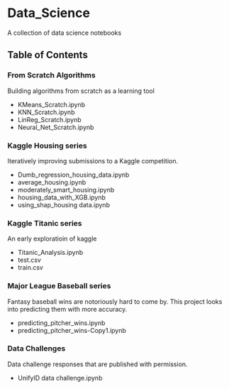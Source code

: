 # Data_Science
A collection of data science notebooks
## Table of Contents

### From Scratch Algorithms
Building algorithms from scratch as a learning tool
  - KMeans_Scratch.ipynb
  - KNN_Scratch.ipynb
  - LinReg_Scratch.ipynb
  - Neural_Net_Scratch.ipynb 

### Kaggle Housing series 
Iteratively improving submissions to a Kaggle competition.
  - Dumb_regression_housing_data.ipynb
  - average_housing.ipynb
  - moderately_smart_housing.ipynb
  - housing_data_with_XGB.ipynb
  - using_shap_housing data.ipynb

### Kaggle Titanic series
An early exploratioin of kaggle
  - Titanic_Analysis.ipynb
  - test.csv
  - train.csv
  
### Major League Baseball series
Fantasy baseball wins are notoriously hard to come by. This project looks into predicting them with more accuracy.
  - predicting_pitcher_wins.ipynb
  - predicting_pitcher_wins-Copy1.ipynb
  
### Data Challenges
Data challenge responses that are published with permission.
  - UnifyID data challenge.ipynb
  
